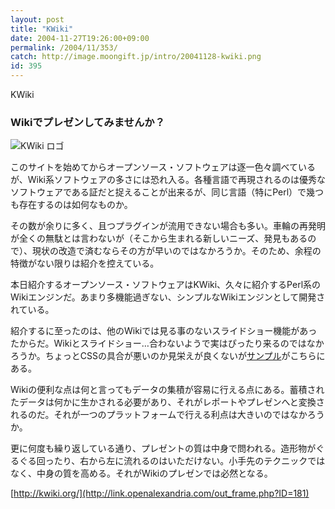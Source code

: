 ```yaml
---
layout: post
title: "KWiki"
date: 2004-11-27T19:26:00+09:00
permalink: /2004/11/353/
catch: http://image.moongift.jp/intro/20041128-kwiki.png
id: 395
---
```

KWiki  
<!--more-->

### Wikiでプレゼンしてみませんか？
  

![KWiki ロゴ](http://image.moongift.jp/intro/20041128-kwiki.png "KWiki ロゴ")

  

このサイトを始めてからオープンソース・ソフトウェアは逐一色々調べているが、Wiki系ソフトウェアの多さには恐れ入る。各種言語で再現されるのは優秀なソフトウェアである証だと捉えることが出来るが、同じ言語（特にPerl）で幾つも存在するのは如何なものか。

  

その数が余りに多く、且つプラグインが流用できない場合も多い。車輪の再発明が全くの無駄とは言わないが（そこから生まれる新しいニーズ、発見もあるので）、現状の改造で済むならその方が早いのではなかろうか。そのため、余程の特徴がない限りは紹介を控えている。

  

本日紹介するオープンソース・ソフトウェアはKWiki、久々に紹介するPerl系のWikiエンジンだ。あまり多機能過ぎない、シンプルなWikiエンジンとして開発されている。

  

紹介するに至ったのは、他のWikiでは見る事のないスライドショー機能があったからだ。Wikiとスライドショー…合わないようで実はぴったり来るのではなかろうか。ちょっとCSSの具合が悪いのか見栄えが良くないが[サンプル](http://wiki.scrums.org/index.cgi?KwikiSlideShow)がこちらにある。

  

Wikiの便利な点は何と言ってもデータの集積が容易に行える点にある。蓄積されたデータは何かに生かされる必要があり、それがレポートやプレゼンへと変換されるのだ。それが一つのプラットフォームで行える利点は大きいのではなかろうか。

  

更に何度も繰り返している通り、プレゼントの質は中身で問われる。造形物がぐるぐる回ったり、右から左に流れるのはいただけない。小手先のテクニックではなく、中身の質を高める。それがWikiのプレゼンでは必然となる。

  

[http://kwiki.org/](http://link.openalexandria.com/out_frame.php?ID=181)


